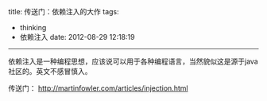 title: 传送门：依赖注入的大作
tags:
  - thinking
  - 依赖注入
date: 2012-08-29 12:18:19
---

依赖注入是一种编程思想，应该说可以用于各种编程语言，当然貌似这是源于java社区的。英文不感冒慎入。

传送门： http://martinfowler.com/articles/injection.html